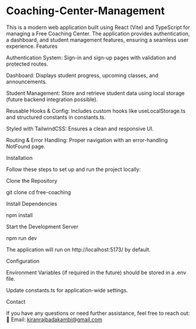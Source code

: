 # Coaching-Center-Management
This is a modern web application built using React (Vite) and TypeScript for managing a Free Coaching Center. The application provides authentication, a dashboard, and student management features, ensuring a seamless user experience.
Features

Authentication System: Sign-in and sign-up pages with validation and protected routes.

Dashboard: Displays student progress, upcoming classes, and announcements.

Student Management: Store and retrieve student data using local storage (future backend integration possible).

Reusable Hooks & Config: Includes custom hooks like useLocalStorage.ts and structured constants in constants.ts.

Styled with TailwindCSS: Ensures a clean and responsive UI.

Routing & Error Handling: Proper navigation with an error-handling NotFound page.

Installation

Follow these steps to set up and run the project locally:

Clone the Repository

git clone <repository-url>
cd free-coaching

Install Dependencies

npm install

Start the Development Server

npm run dev

The application will run on http://localhost:5173/ by default.

Configuration

Environment Variables (if required in the future) should be stored in a .env file.

Update constants.ts for application-wide settings.

Contact

If you have any questions or need further assistance, feel free to reach out:
📧 Email: kiranrajbadakambi@gmail.com
